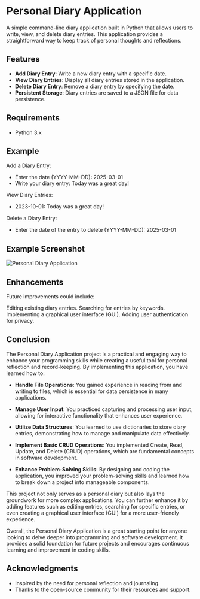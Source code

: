 # Personal Diary Application

A simple command-line diary application built in Python that allows users to write, view, and delete diary entries. This application provides a straightforward way to keep track of personal thoughts and reflections.

## Features

- **Add Diary Entry**: Write a new diary entry with a specific date.
- **View Diary Entries**: Display all diary entries stored in the application.
- **Delete Diary Entry**: Remove a diary entry by specifying the date.
- **Persistent Storage**: Diary entries are saved to a JSON file for data persistence.

## Requirements

- Python 3.x

## Example

Add a Diary Entry:

- Enter the date (YYYY-MM-DD): 2025-03-01
- Write your diary entry: Today was a great day!

View Diary Entries:

- 2023-10-01: Today was a great day!

Delete a Diary Entry:

- Enter the date of the entry to delete (YYYY-MM-DD): 2025-03-01

## Example Screenshot

![Personal Diary Application](https://github.com/user-attachments/assets/c66d803b-1fa9-4b9a-adf1-77d1d1ad9b6c)

## Enhancements
Future improvements could include:

Editing existing diary entries.
Searching for entries by keywords.
Implementing a graphical user interface (GUI).
Adding user authentication for privacy.

## Conclusion
The Personal Diary Application project is a practical and engaging way to enhance your programming skills while creating a useful tool for personal reflection and record-keeping. By implementing this application, you have learned how to:

- **Handle File Operations**: You gained experience in reading from and writing to files, which is essential for data persistence in many applications.

- **Manage User Input**: You practiced capturing and processing user input, allowing for interactive functionality that enhances user experience.

- **Utilize Data Structures**: You learned to use dictionaries to store diary entries, demonstrating how to manage and manipulate data effectively.

- **Implement Basic CRUD Operations**: You implemented Create, Read, Update, and Delete (CRUD) operations, which are fundamental concepts in software development.

- **Enhance Problem-Solving Skills**: By designing and coding the application, you improved your problem-solving skills and learned how to break down a project into manageable components.

This project not only serves as a personal diary but also lays the groundwork for more complex applications. You can further enhance it by adding features such as editing entries, searching for specific entries, or even creating a graphical user interface (GUI) for a more user-friendly experience.

Overall, the Personal Diary Application is a great starting point for anyone looking to delve deeper into programming and software development. It provides a solid foundation for future projects and encourages continuous learning and improvement in coding skills.

## Acknowledgments
- Inspired by the need for personal reflection and journaling.
- Thanks to the open-source community for their resources and support.
